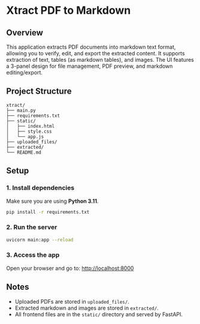 # Xtract PDF to Markdown

## Overview
This application extracts PDF documents into markdown text format, allowing you to verify, edit, and export the extracted content. It supports extraction of text, tables (as markdown tables), and images. The UI features a 3-panel design for file management, PDF preview, and markdown editing/export.

## Project Structure
```
xtract/
├── main.py
├── requirements.txt
├── static/
│   ├── index.html
│   ├── style.css
│   └── app.js
├── uploaded_files/
├── extracted/
└── README.md
```

## Setup

### 1. Install dependencies
Make sure you are using **Python 3.11**.
```bash
pip install -r requirements.txt
```

### 2. Run the server
```bash
uvicorn main:app --reload
```

### 3. Access the app
Open your browser and go to: [http://localhost:8000](http://localhost:8000)

## Notes
- Uploaded PDFs are stored in `uploaded_files/`.
- Extracted markdown and images are stored in `extracted/`.
- All frontend files are in the `static/` directory and served by FastAPI. 